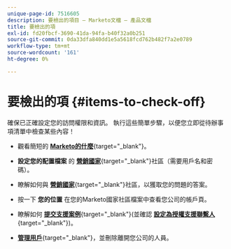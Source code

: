 ```yaml
---
unique-page-id: 7516605
description: 要檢出的項目 — Marketo文檔 — 產品文檔
title: 要檢出的項
exl-id: fd20fbcf-3690-41da-94fa-b40f32a0b251
source-git-commit: 0da33dfa840dd1e5a5618fcd762b482f7a2e0789
workflow-type: tm+mt
source-wordcount: '161'
ht-degree: 0%

---
```


# 要檢出的項 {#items-to-check-off}

確保已正確設定您的訪問權限和資訊。 執行這些簡單步驟，以便您立即從待辦事項清單中檢查某些內容！

* 觀看簡短的 [**Marketo的什麼**](https://pages2.marketo.com/demoFull.html){target=&quot;_blank&quot;}。

* **設定您的配置檔案** 的 [**營銷國家**](https://nation.marketo.com/){target=&quot;_blank&quot;}社區（需要用戶名和密碼）。

* 瞭解如何與 [**營銷國家**](https://nation.marketo.com/t5/About-Community/ct-p/about-community){target=&quot;_blank&quot;}社區，以獲取您的問題的答案。

* 按一下 **您的位置** 在您的Marketo國家社區檔案中查看您公司的帳戶頁。

* 瞭解如何 [**提交支援案例**](https://nation.marketo.com/t5/Knowledgebase/Submitting-a-Support-Case-to-Marketo-Support/ta-p/252201){target=&quot;_blank&quot;}(並確認 [**設定為授權支援聯繫人**](https://nation.marketo.com/t5/Knowledgebase/Managing-Authorized-Support-Contacts/ta-p/254341){target=&quot;_blank&quot;})。

* [**管理用戶**](/help/marketo/product-docs/administration/users-and-roles/managing-marketo-users.md){target=&quot;_blank&quot;}，並刪除離開您公司的人員。
